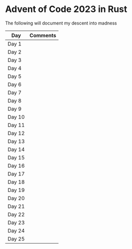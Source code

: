 # Advent of Code 2023 in Rust
The following will document my descent into madness


| **Day**  | **Comments**                              |
|----------|-------------------------------------------|
| Day 1    |                                           |
| Day 2    |                                           |
| Day 3    |                                           |
| Day 4    |                                           |
| Day 5    |                                           |
| Day 6    |                                           |
| Day 7    |                                           |
| Day 8    |                                           |
| Day 9    |                                           |
| Day 10   |                                           |
| Day 11   |                                           |
| Day 12   |                                           |
| Day 13   |                                           |
| Day 14   |                                           |
| Day 15   |                                           |
| Day 16   |                                           |
| Day 17   |                                           |
| Day 18   |                                           |
| Day 19   |                                           |
| Day 20   |                                           |
| Day 21   |                                           |
| Day 22   |                                           |
| Day 23   |                                           |
| Day 24   |                                           |
| Day 25   |                                           |

